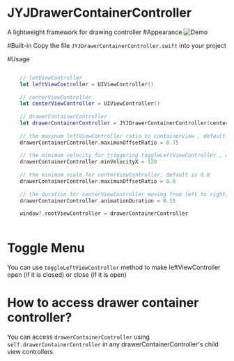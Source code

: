 # JYJDrawerContainerController
A lightweight framework for drawing controller
#Appearance
![Demo](http://g.recordit.co/zPFMJf2DN8.gif)

#Built-in
Copy the file ```JYJDrawerContainerController.swift``` into your project

#Usage

```Swift

	// letViewController
	let leftViewController = UIViewController()
	
	// centerViewController
	let centerViewController = UIViewController()
	
	// drawerContainerController
	let drawerContainerController = JYJDrawerContainerController(centerViewController: centerNavigationController, leftViewController: leftViewController)
	
	// the maxinum leftViewController ratio to containerView , default is 0.78
    drawerContainerController.maximunOffsetRatio = 0.75
        
    // the minimum velocity for triggering toggleLeftViewController , default is 100
    drawerContainerController.minVelocityX = 120
    
    // the minimum scale for centerViewController, default is 0.8
    drawerContainerController.maximunOffsetRatio = 0.6
    
    // the duration for centerViewController moving from left to right, default is 0.20
    drawerContainerController.animationDuration = 0.15
	
	window?.rootViewController = drawerContainerController
	
```

# Toggle Menu

You can use ```toggleLeftViewController``` method to make leftViewController open (if it is closed) or close (if it is open)

# How to access drawer container controller?
You can access ```drawerContainerController``` using ```self.drawerContainerController``` in any drawerContainerController's child view controllers
